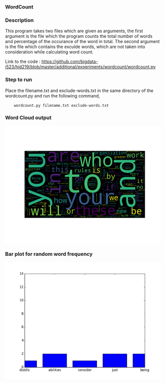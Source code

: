 ### WordCount ###

### Description ###

This program takes two files which are given as arguments, the first argument is the file which the program counts the total number of words and percentage of the occurance of the word in total. The second argument is the file which contains the exculde words, which are not taken into consideration while calculating word count.

Link to the code : https://github.com/bigdata-i523/hid219/blob/master/additional/experiments/wordcount/wordcount.py

### Step to run ###

Place the filename.txt and exclude-words.txt in the same directory of the wordcount.py and run the following command,

        wordcount.py filename.txt exclude-words.txt

### Word Cloud output ###

![fed_words_output](https://github.com/bigdata-i523/hid219/blob/master/additional/experiments/wordcount/wordcloud.png)

### Bar plot for random word frequency ###

![fed_words_output](https://github.com/bigdata-i523/hid219/blob/master/additional/experiments/wordcount/bar_plot.png)


